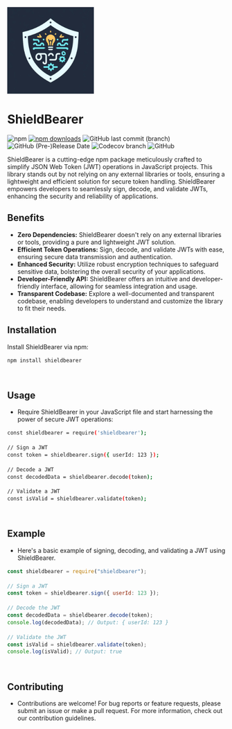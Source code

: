  <link rel="stylesheet" href="./styles/styles.css">
 <div class="logo-container">
    <img src="./pictures/logo.png" alt="SHIELDBEARER" width=200px class="logo" />
  </div>

# ShieldBearer

![npm](https://img.shields.io/npm/v/shieldbearer?style=flat&logo=NPM&logoColor=red)
[![npm downloads](https://img.shields.io/npm/dm/shieldbearer.svg)](https://www.npmjs.com/package/shieldbearer)
![GitHub last commit (branch)](https://img.shields.io/github/last-commit/exagonsoft/ShieldBearer/main?style=flat&logo=github&logoColor=red)
![GitHub (Pre-)Release Date](https://img.shields.io/github/release-date-pre/exagonsoft/ShieldBearer?style=flat&logo=jira&logoColor=yellow)
![Codecov branch](https://img.shields.io/codecov/c/github/exagonsoft/ShieldBearer/main?style=flat&logo=github&logoColor=red)
![GitHub](https://img.shields.io/github/license/exagonsoft/ShieldBearer?style=flat&logo=Medium&logoColor=green)

ShieldBearer is a cutting-edge npm package meticulously crafted to simplify JSON Web Token (JWT) operations in JavaScript projects. This library stands out by not relying on any external libraries or tools, ensuring a lightweight and efficient solution for secure token handling. ShieldBearer empowers developers to seamlessly sign, decode, and validate JWTs, enhancing the security and reliability of applications.

## Benefits

-  **Zero Dependencies:** ShieldBearer doesn't rely on any external libraries or tools, providing a pure and lightweight JWT solution.
-  **Efficient Token Operations:** Sign, decode, and validate JWTs with ease, ensuring secure data transmission and authentication.
-  **Enhanced Security:** Utilize robust encryption techniques to safeguard sensitive data, bolstering the overall security of your applications.
-  **Developer-Friendly API:** ShieldBearer offers an intuitive and developer-friendly interface, allowing for seamless integration and usage.
-  **Transparent Codebase:** Explore a well-documented and transparent codebase, enabling developers to understand and customize the library to fit their needs.

## Installation

Install ShieldBearer via npm:

```bash
npm install shieldbearer
```

  <br />

## Usage

-  Require ShieldBearer in your JavaScript file and start harnessing the power of secure JWT operations:

```bash
const shieldbearer = require('shieldbearer');

// Sign a JWT
const token = shieldbearer.sign({ userId: 123 });

// Decode a JWT
const decodedData = shieldbearer.decode(token);

// Validate a JWT
const isValid = shieldbearer.validate(token);

```

<br />

## Example

-  Here's a basic example of signing, decoding, and validating a JWT using ShieldBearer.

```javascript
const shieldbearer = require("shieldbearer");

// Sign a JWT
const token = shieldbearer.sign({ userId: 123 });

// Decode the JWT
const decodedData = shieldbearer.decode(token);
console.log(decodedData); // Output: { userId: 123 }

// Validate the JWT
const isValid = shieldbearer.validate(token);
console.log(isValid); // Output: true
```

<br />

## Contributing

-  Contributions are welcome! For bug reports or feature requests, please submit an issue or make a pull request. For more information, check out our contribution guidelines.
